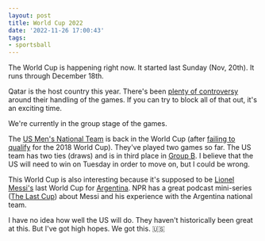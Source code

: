 ```yaml
---
layout: post
title: World Cup 2022
date: '2022-11-26 17:00:43'
tags:
- sportsball
---
```


The World Cup is happening right now. It started last Sunday (Nov, 20th). It runs through December 18th.

Qatar is the host country this year. There's been [plenty of controversy](https://nypost.com/2022/11/15/all-the-controversies-surrounding-the-qatar-world-cup-in-2022/) around their handling of the games. If you can try to block all of that out, it's an exciting time.

We're currently in the group stage of the games.

The [US Men's National Team](https://www.ussoccer.com/teams/usmnt) is back in the World Cup (after [failing to qualify](https://www.sbnation.com/soccer/2017/10/11/16457352/usa-mens-soccer-2018-world-cup-usmnt-qualifying-results) for the 2018 World Cup). They've played two games so far. The US team has two ties (draws) and is in third place in [Group B](https://www.sportingnews.com/us/soccer/news/world-cup-2022-group-b-draw-teams-schedule-fixtures-times/acptybvjxmt2t8vvxqaiojan). I believe that the US will need to win on Tuesday in order to move on, but I could be wrong.

This World Cup is also interesting because it's supposed to be [Lionel Messi's](https://en.wikipedia.org/wiki/Lionel_Messi) last World Cup for [Argentina](https://en.wikipedia.org/wiki/Argentina_national_football_team). NPR has a great podcast mini-series ([The Last Cup](https://www.npr.org/podcasts/510367/the-last-cup)) about Messi and his experience with the Argentina national team. &nbsp;

I have no idea how well the US will do. They haven't historically been great at this. But I've got high hopes. We got this. 🇺🇸

